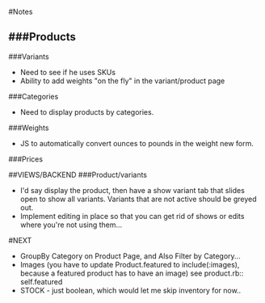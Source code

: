 #Notes

###Products 
-
###Variants
- Need to see if he uses SKUs
- Ability to add weights "on the fly" in the variant/product page

###Categories
- Need to display products by categories.

###Weights
- JS to automatically convert ounces to pounds in the weight new form.

###Prices

##VIEWS/BACKEND
###Product/variants
- I'd say display the product, then have a show variant tab that slides open to show all variants. Variants that are not active should be greyed out.
- Implement editing in place so that you can get rid of shows or edits where you're not using them...

#NEXT 
- GroupBy Category on Product Page, and Also Filter by Category...
- Images (you have to update Product.featured to include(:images), because a featured product has to have an image) see product.rb:: self.featured
- STOCK - just boolean, which would let me skip inventory for now..

